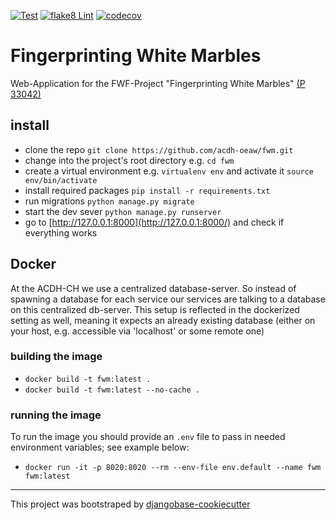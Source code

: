 [![Test](https://github.com/acdh-oeaw/fwm/actions/workflows/test.yml/badge.svg)](https://github.com/acdh-oeaw/fwm/actions/workflows/test.yml)
[![flake8 Lint](https://github.com/acdh-oeaw/fwm/actions/workflows/lint.yml/badge.svg)](https://github.com/acdh-oeaw/fwm/actions/workflows/lint.yml)
[![codecov](https://codecov.io/gh/acdh-oeaw/fwm/branch/master/graph/badge.svg?token=KNMH134J0Q)](https://codecov.io/gh/acdh-oeaw/fwm)

# Fingerprinting White Marbles

Web-Application for the FWF-Project "Fingerprinting White Marbles" [(P 33042)](https://pf.fwf.ac.at/de/wissenschaft-konkret/project-finder/48544)

## install

* clone the repo `git clone https://github.com/acdh-oeaw/fwm.git`
* change into the project's root directory e.g. `cd fwm`
* create a virtual environment e.g. `virtualenv env` and activate it `source env/bin/activate`
* install required packages `pip install -r requirements.txt`
* run migrations `python manage.py migrate`
* start the dev sever `python manage.py runserver`
* go to [http://127.0.0.1:8000](http://127.0.0.1:8000/) and check if everything works


## Docker

At the ACDH-CH we use a centralized database-server. So instead of spawning a database for each service our services are talking to a database on this centralized db-server. This setup is reflected in the dockerized setting as well, meaning it expects an already existing database (either on your host, e.g. accessible via 'localhost' or some remote one)

### building the image

* `docker build -t fwm:latest .`
* `docker build -t fwm:latest --no-cache .`


### running the image

To run the image you should provide an `.env` file to pass in needed environment variables; see example below:

* `docker run -it -p 8020:8020 --rm --env-file env.default --name fwm fwm:latest`

-----

This project was bootstraped by [djangobase-cookiecutter](https://github.com/acdh-oeaw/djangobase-cookiecutter)
